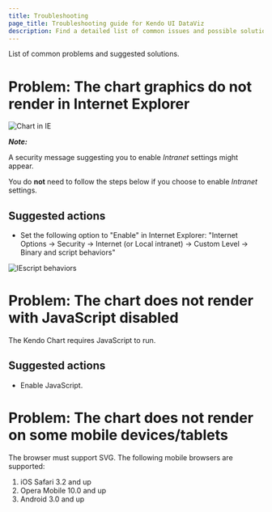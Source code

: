 ```yaml
---
title: Troubleshooting
page_title: Troubleshooting guide for Kendo UI DataViz
description: Find a detailed list of common issues and possible solutions for Kendo UI DataViz suite.
---
```


List of common problems and suggested solutions.

# Problem: The chart graphics do not render in Internet Explorer

![Chart in IE](/dataviz/chart-ie.png)

**_Note:_**

A security message suggesting you to enable *Intranet* settings might appear.

You do **not** need to follow the steps below if you choose to enable *Intranet* settings.

## Suggested actions

*   Set the following option to "Enable" in Internet Explorer: "Internet Options -> Security -> Internet (or Local intranet) -> Custom Level -> Binary and script behaviors"

![IEscript behaviors](/dataviz/chart-ie-script-behaviors.png)

# Problem: The chart does not render with JavaScript disabled

The Kendo Chart requires JavaScript to run.

## Suggested actions
*   Enable JavaScript.

# Problem: The chart does not render on some mobile devices/tablets

The browser must support SVG. The following mobile browsers are supported:

1.  iOS Safari 3.2 and up
2.  Opera Mobile 10.0 and up
3.  Android 3.0 and up
